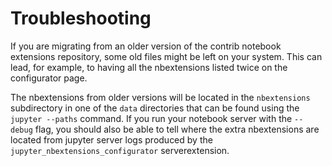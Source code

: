 Troubleshooting
===============

If you are migrating from an older version of the contrib notebook extensions
repository, some old files might be left on your system. This can lead, for
example, to having all the nbextensions listed twice on the configurator page.

The nbextensions from older versions will be located in the `nbextensions`
subdirectory in one of the `data` directories that can be found using the
`jupyter --paths` command. If you run your notebook server with the
`--debug` flag, you should also be able to tell where the extra nbextensions
are located from jupyter server logs produced by the
`jupyter_nbextensions_configurator` serverextension.
